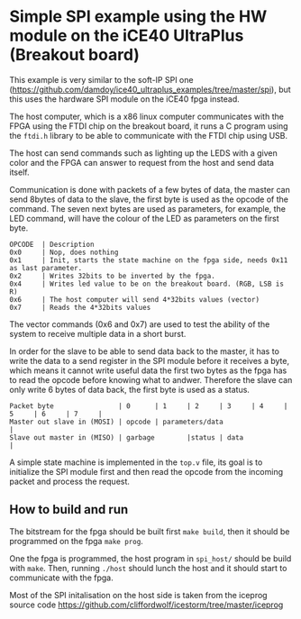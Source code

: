 # Simple SPI example using the HW module on the iCE40 UltraPlus (Breakout board)

This example is very similar to the soft-IP SPI one (https://github.com/damdoy/ice40_ultraplus_examples/tree/master/spi), but this uses the hardware SPI module on the iCE40 fpga instead.

The host computer, which is a x86 linux computer communicates with the FPGA using the FTDI chip on the breakout board, it runs a C program using the `ftdi.h` library to be able to communicate with the FTDI chip using USB.

The host can send commands such as lighting up the LEDS with a given color and the FPGA can answer to request from the host and send data itself.

Communication is done with packets of a few bytes of data, the master can send 8bytes of data to the slave, the first byte is used as the opcode of the command. The seven next bytes are used as parameters, for example, the LED command, will have the colour of the LED as parameters on the first byte.

```
OPCODE  | Description
0x0     | Nop, does nothing
0x1     | Init, starts the state machine on the fpga side, needs 0x11 as last parameter.
0x2     | Writes 32bits to be inverted by the fpga.
0x4     | Writes led value to be on the breakout board. (RGB, LSB is R)
0x6     | The host computer will send 4*32bits values (vector)
0x7     | Reads the 4*32bits values
```

The vector commands (0x6 and 0x7) are used to test the ability of the system to receive multiple data in a short burst.

In order for the slave to be able to send data back to the master, it has to write the data to a send register in the SPI module before it receives a byte, which means it cannot write useful data the first two bytes as the fpga has to read the opcode before knowing what to andwer. Therefore the slave can only write 6 bytes of data back, the first byte is used as a status.

```
Packet byte                | 0      | 1     | 2     | 3     | 4     | 5     | 6     | 7     |
Master out slave in (MOSI) | opcode | parameters/data                                       |
Slave out master in (MISO) | garbage        |status | data                                  |
```

A simple state machine is implemented in the `top.v` file, its goal is to initialize the SPI module first and then read the opcode from the incoming packet and process the request.

## How to build and run

The bitstream for the fpga should be built first `make build`, then it should be programmed on the fpga `make prog`.

One the fpga is programmed, the host program in `spi_host/` should be build with `make`.
Then, running `./host` should lunch the host and it should start to communicate with the fpga.

Most of the SPI initalisation on the host side is taken from the iceprog source code
https://github.com/cliffordwolf/icestorm/tree/master/iceprog
